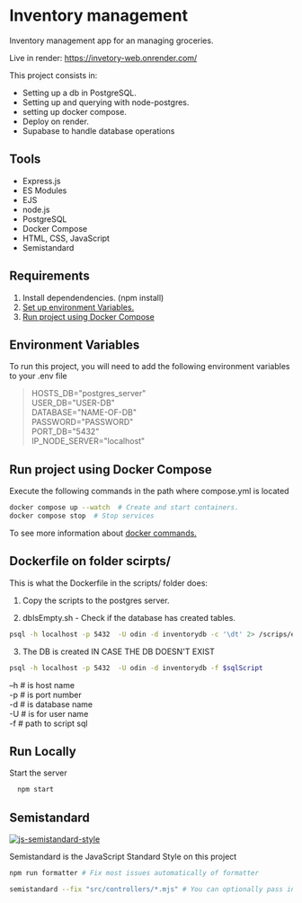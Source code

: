 # Inventory management

Inventory management app for an managing groceries. 

Live in render: https://invetory-web.onrender.com/

This project consists in:  

- Setting up a db in PostgreSQL.
- Setting up and querying with node-postgres.
- setting up docker compose.
- Deploy on render.
- Supabase to handle database operations

## Tools

- Express.js
- ES Modules
- EJS
- node.js
- PostgreSQL
- Docker Compose
- HTML, CSS, JavaScript
- Semistandard  


## Requirements

1. Install dependendencies. (npm install)
2. [Set up environment Variables.](#environment-variables)
3. [Run project using Docker Compose](#Run-project-using-Docker-Compose)


## Environment Variables
 
To run this project, you will need to add the following environment variables to your .env file

> HOSTS_DB="postgres_server"  
> USER_DB="USER-DB"  
> DATABASE="NAME-OF-DB"  
> PASSWORD="PASSWORD"  
> PORT_DB="5432"  
> IP_NODE_SERVER="localhost"  

## Run project using Docker Compose

Execute the following commands in the path where compose.yml is located  

```bash
docker compose up --watch  # Create and start containers.
docker compose stop  # Stop services
```
To see more information about [docker commands.](./README.Docker.md)

## Dockerfile on folder scirpts/  

This is what the Dockerfile in the scripts/ folder does:

1. Copy the scripts to the postgres server.

2. dbIsEmpty.sh - Check if the database has created tables. 

```bash 
psql -h localhost -p 5432  -U odin -d inventorydb -c '\dt' 2> /scrips/error.txt
```  

3. The DB is created IN CASE THE DB DOESN'T EXIST 

```bash 
psql -h localhost -p 5432  -U odin -d inventorydb -f $sqlScript
```  

–h # is host name  
-p # is port number  
-d # is database name  
-U # is for user name  
-f # path to script sql  


## Run Locally

Start the server

```bash
  npm start
```  



## Semistandard  

[![js-semistandard-style](https://raw.githubusercontent.com/standard/semistandard/master/badge.svg)](https://github.com/standard/semistandard)  

Semistandard is the JavaScript Standard Style on this project

```bash 
npm run formatter # Fix most issues automatically of formatter

semistandard --fix "src/controllers/*.mjs" # You can optionally pass in a directory (or directories) using the glob pattern. 
 
